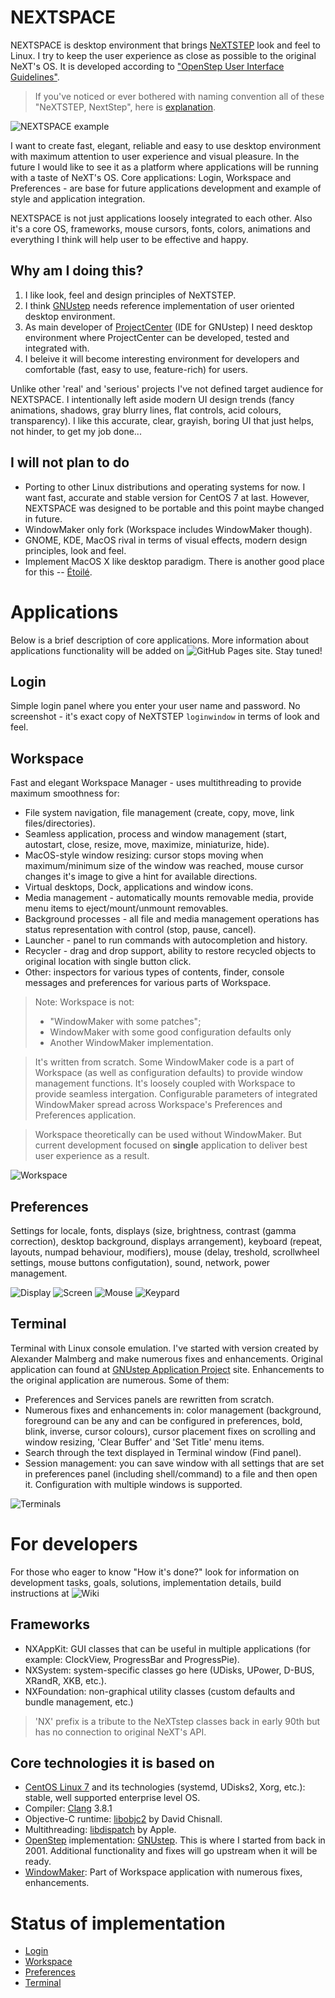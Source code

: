 # NEXTSPACE

NEXTSPACE is desktop environment that brings [NeXTSTEP](https://en.wikipedia.org/wiki/NeXTSTEP) look and feel to Linux. I try to keep the user experience as close as possible to the original NeXT's OS. It is developed according to ["OpenStep User Interface Guidelines"](http://www.gnustep.org/resources/documentation/OpenStepUserInterfaceGuidelines.pdf).
> If you've noticed or ever bothered with naming convention all of these "NeXTSTEP, NextStep", here is [explanation](Documentation/OpenStep%20Confusion.md).

![NEXTSPACE example](Documentation/NEXTSPACE_Screenshot.png)

I want to create fast, elegant, reliable and easy to use desktop environment with maximum attention to user experience and visual pleasure. In the future I would like to see it as a platform where applications will be running with a taste of NeXT's OS. Core applications: Login, Workspace and Preferences - are base for future applications development and example of style and application integration.

NEXTSPACE is not just applications loosely integrated to each other. Also it's a core OS, frameworks, mouse cursors, fonts, colors, animations and everything I think will help user to be effective and happy.

## Why am I doing this?
1. I like look, feel and design principles of NeXTSTEP.
2. I think [GNUstep](http://www.gnustep.org) needs reference implementation of user oriented desktop environment.
3. As main developer of [ProjectCenter](http://www.gnustep.org/experience/ProjectCenter.html) (IDE for GNUstep) I need desktop environment where ProjectCenter can be developed, tested and integrated with.
4. I beleive it will become interesting environment for developers and comfortable (fast, easy to use, feature-rich) for users.

Unlike other 'real' and 'serious' projects I've not defined target audience for NEXTSPACE. I intentionally left aside modern UI design trends (fancy animations, shadows, gray blurry lines, flat controls, acid colours, transparency). I like this accurate, clear, grayish, boring UI that just helps, not hinder, to get my job done...

## I will not plan to do
* Porting to other Linux distributions and operating systems for now. I want fast, accurate and stable version for CentOS 7 at last. However, NEXTSPACE was designed to be portable and this point maybe changed in future.
* WindowMaker only fork (Workspace includes WindowMaker though).
* GNOME, KDE, MacOS rival in terms of visual effects, modern design principles, look and feel.
* Implement MacOS X like desktop paradigm. There is another good place for this -- [Étoilé](http://etoileos.com).

# Applications
Below is a brief description of core applications. More information about applications functionality will be added on ![GitHub Pages site](https://trunkmaster.github.io/nextspace/). Stay tuned!

## Login
Simple login panel where you enter your user name and password. No screenshot - it's exact copy of NeXTSTEP `loginwindow` in terms of look and feel.

## Workspace
Fast and elegant Workspace Manager - uses multithreading to provide maximum smoothness for:
* File system navigation, file management (create, copy, move, link files/directories).
* Seamless application, process and window management (start, autostart, close, resize, move, maximize, miniaturize, hide).
* MacOS-style window resizing: cursor stops moving when maximum/minimum size of the window was reached, mouse cursor changes it's image to give a hint for available directions.
* Virtual desktops, Dock, applications and window icons.
* Media management - automatically mounts removable media, provide menu items to eject/mount/unmount removables.
* Background processes - all file and media management operations has status representation with control (stop, pause, cancel).
* Launcher - panel to run commands with autocompletion and history.
* Recycler - drag and drop support, ability to restore recycled objects to original location with single button click.
* Other: inspectors for various types of contents, finder, console messages and preferences for various parts of Workspace.
> Note: Workspace is not:
> * "WindowMaker with some patches";
> * WindowMaker with some good configuration defaults only
> * Another WindowMaker implementation.

> It's written from scratch. Some WindowMaker code is a part of Workspace (as well as configuration defaults) to provide window management functions. It's loosely coupled with Workspace to provide seamless intergation. Configurable parameters of integrated WindowMaker spread across Workspace's Preferences and Preferences application.

> Workspace theoretically can be used without WindowMaker. But current development focused on **single** application to deliver best user experience as a result.

![Workspace](Documentation/Workspace.png)

## Preferences
Settings for locale, fonts, displays (size, brightness, contrast (gamma correction), desktop background, displays arrangement), keyboard (repeat, layouts, numpad behaviour, modifiers), mouse (delay, treshold, scrollwheel settings, mouse buttons configutation), sound, network, power management.

![Display](Documentation/Preferences-Display.png) ![Screen](Documentation/Preferences-Screen.png) 
![Mouse](Documentation/Preferences-Mouse.png) ![Keypard](Documentation/Preferences-Keyboard.png)

## Terminal
Terminal with Linux console emulation. I've started with version created by Alexander Malmberg and make numerous fixes and enhancements. Original application can found at [GNUstep Application Project](http://www.nongnu.org/gap/terminal/index.html) site. Enhancements to the original application are numerous. Some of them:
* Preferences and Services panels are rewritten from scratch.
* Numerous fixes and enhancements in: color management (background, foreground can be any and can be configured in preferences, bold, blink, inverse, cursor colours), cursor placement fixes on scrolling and window resizing, 'Clear Buffer' and 'Set Title' menu items.
* Search through the text displayed in Terminal window (Find panel).
* Session management: you can save window with all settings that are set in preferences panel (including shell/command) to a file and then open it. Configuration with multiple windows is supported.

![Terminals](Documentation/Terminals.png)

# For developers
For those who eager to know "How it's done?" look for information on development tasks, goals, solutions, implementation details, build instructions at ![Wiki](https://github.com/trunkmaster/nextspace/wiki)

## Frameworks
* NXAppKit: GUI classes that can be useful in multiple applications (for example: ClockView, ProgressBar and ProgressPie).
* NXSystem: system-specific classes go here (UDisks, UPower, D-BUS, XRandR, XKB, etc.).
* NXFoundation: non-graphical utility classes (custom defaults and bundle management, etc.)
>'NX' prefix is a tribute to the NeXTstep classes back in early 90th but has no connection to original NeXT's API.

## Core technologies it is based on
* [CentOS Linux 7](https://www.centos.org) and its technologies (systemd, UDisks2, Xorg, etc.): stable, well supported enterprise level OS.
* Compiler: [Clang](http://www.llvm.org/) 3.8.1
* Objective-C runtime: [libobjc2](https://github.com/gnustep/libobjc2) by David Chisnall.
* Multithreading: [libdispatch](https://github.com/apple/swift-corelibs-libdispatch) by Apple.
* [OpenStep](https://en.wikipedia.org/wiki/OpenStep) implementation: [GNUstep](http://www.gnustep.org). This is where I started from back in 2001. Additional functionality and fixes will go upstream when it will be ready.
* [WindowMaker](https://windowmaker.org/): Part of Workspace application with numerous fixes, enhancements.

# Status of implementation
* [Login](https://github.com/trunkmaster/nextspace/projects/6)
* [Workspace](https://github.com/trunkmaster/nextspace/projects/4)
* [Preferences](https://github.com/trunkmaster/nextspace/projects/2)
* [Terminal](https://github.com/trunkmaster/nextspace/projects/3)
